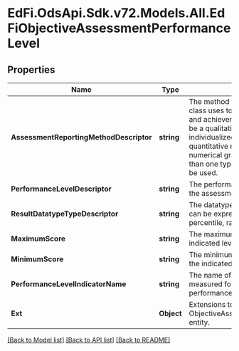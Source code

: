 # EdFi.OdsApi.Sdk.v72.Models.All.EdFiObjectiveAssessmentPerformanceLevel

## Properties

Name | Type | Description | Notes
------------ | ------------- | ------------- | -------------
**AssessmentReportingMethodDescriptor** | **string** | The method that the instructor of the class uses to report the performance and achievement of all students. It may be a qualitative method such as individualized teacher comments or a quantitative method such as a letter or numerical grade. In some cases, more than one type of reporting method may be used. | 
**PerformanceLevelDescriptor** | **string** | The performance level(s) defined for the assessment. | 
**ResultDatatypeTypeDescriptor** | **string** | The datatype of the result. The results can be expressed as a number, percentile, range, level, etc. | [optional] 
**MaximumScore** | **string** | The maximum score to make the indicated level of performance. | [optional] 
**MinimumScore** | **string** | The minimum score required to make the indicated level of performance. | [optional] 
**PerformanceLevelIndicatorName** | **string** | The name of the indicator being measured for a collection of performance level values. | [optional] 
**Ext** | **Object** | Extensions to the ObjectiveAssessmentPerformanceLevel entity. | [optional] 

[[Back to Model list]](../README.md#documentation-for-models) [[Back to API list]](../README.md#documentation-for-api-endpoints) [[Back to README]](../README.md)

